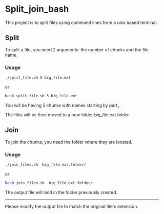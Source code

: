 # Split_join_bash
This project is to split files using command lines from a unix based terminal.

## Split

To split a file, you need 2 arguments: the number of chunks and the file name.

### Usage

```bash
./split_file.sh 5 big_file.ext
```
or
```bash
bash split_file.sh 5 big_file.ext
```
You will be having 5 chunks with names starting by part_.

The files will be then moved to a new folder big_file.ext.folder

## Join

To join the chunks, you need the folder where they are located.

### Usage
```bash
./join_files.sh  big_file.ext.folder/
```
or 
```bash
bash join_files.sh  big_file.ext.folder/
```
The output file will land in the folder previously created.

--------------------------------------------------------------------

Please modify the output file to match the original file's extension.


